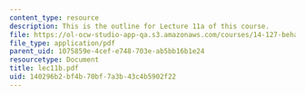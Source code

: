 ```yaml
---
content_type: resource
description: This is the outline for Lecture 11a of this course.
file: https://ol-ocw-studio-app-qa.s3.amazonaws.com/courses/14-127-behavioral-economics-and-finance-spring-2004/140296b2bf4b70bf7a3b43c4b5902f22_lec11b.pdf
file_type: application/pdf
parent_uid: 1075859e-4cef-e748-703e-ab5bb16b1e24
resourcetype: Document
title: lec11b.pdf
uid: 140296b2-bf4b-70bf-7a3b-43c4b5902f22
---
```


